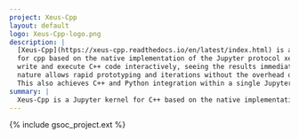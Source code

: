 ```yaml
---
project: Xeus-Cpp
layout: default
logo: Xeus-Cpp-logo.png
description: |
  [Xeus-Cpp](https://xeus-cpp.readthedocs.io/en/latest/index.html) is a Jupyter kernel
  for cpp based on the native implementation of the Jupyter protocol xeus. This enables users to
  write and execute C++ code interactively, seeing the results immediately. This REPL (read-eval-print-loop)
  nature allows rapid prototyping and iterations without the overhead of compiling and running separate C++ programs.
  This also achieves C++ and Python integration within a single Jupyter environment.
summary: |
  Xeus-Cpp is a Jupyter kernel for C++ based on the native implementation of the Jupyter protocol [xeus](https://github.com/jupyter-xeus/xeus).
---
```


{% include gsoc_project.ext %}
